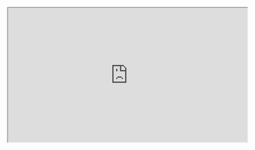 <iframe width="560" height="315" src='https://dbdiagram.io/embed/63ef2343296d97641d81acbd'> </iframe>
